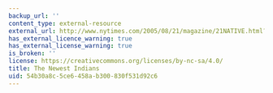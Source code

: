 ```yaml
---
backup_url: ''
content_type: external-resource
external_url: http://www.nytimes.com/2005/08/21/magazine/21NATIVE.html?pagewanted=all
has_external_licence_warning: true
has_external_license_warning: true
is_broken: ''
license: https://creativecommons.org/licenses/by-nc-sa/4.0/
title: The Newest Indians
uid: 54b30a8c-5ce6-458a-b300-830f531d92c6
---
```

